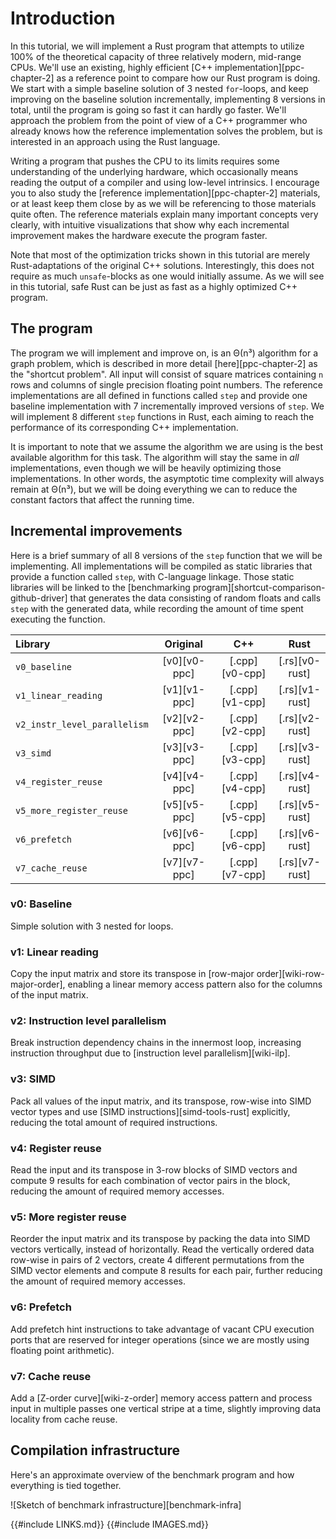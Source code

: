 # Introduction

In this tutorial, we will implement a Rust program that attempts to utilize 100% of the theoretical capacity of three relatively modern, mid-range CPUs.
We'll use an existing, highly efficient [C++ implementation][ppc-chapter-2] as a reference point to compare how our Rust program is doing.
We start with a simple baseline solution of 3 nested `for`-loops, and keep improving on the baseline solution incrementally, implementing 8 versions in total, until the program is going so fast it can hardly go faster.
We'll approach the problem from the point of view of a C++ programmer who already knows how the reference implementation solves the problem, but is interested in an approach using the Rust language.

Writing a program that pushes the CPU to its limits requires some understanding of the underlying hardware, which occasionally means reading the output of a compiler and using low-level intrinsics.
I encourage you to also study the [reference implementation][ppc-chapter-2] materials, or at least keep them close by as we will be referencing to those materials quite often.
The reference materials explain many important concepts very clearly, with intuitive visualizations that show why each incremental improvement makes the hardware execute the program faster.

Note that most of the optimization tricks shown in this tutorial are merely Rust-adaptations of the original C++ solutions.
Interestingly, this does not require as much `unsafe`-blocks as one would initially assume.
As we will see in this tutorial, safe Rust can be just as fast as a highly optimized C++ program.

## The program

The program we will implement and improve on, is an Θ(n³) algorithm for a graph problem, which is described in more detail [here][ppc-chapter-2] as the "shortcut problem".
All input will consist of square matrices containing `n` rows and columns of single precision floating point numbers.
The reference implementations are all defined in functions called `step` and provide one baseline implementation with 7 incrementally improved versions of `step`.
We will implement 8 different `step` functions in Rust, each aiming to reach the performance of its corresponding C++ implementation.

It is important to note that we assume the algorithm we are using is the best available algorithm for this task.
The algorithm will stay the same in *all* implementations, even though we will be heavily optimizing those implementations.
In other words, the asymptotic time complexity will always remain at Θ(n³), but we will be doing everything we can to reduce the constant factors that affect the running time.

## Incremental improvements

Here is a brief summary of all 8 versions of the `step` function that we will be implementing.
All implementations will be compiled as static libraries that provide a function called `step`, with C-language linkage.
Those static libraries will be linked to the [benchmarking program][shortcut-comparison-github-driver] that generates the data consisting of random floats and calls `step` with the generated data, while recording the amount of time spent executing the function.

Library | Original | C++ | Rust
:-------|:----------:|:----:|:----:
`v0_baseline` | [v0][v0-ppc] | [.cpp][v0-cpp] | [.rs][v0-rust]
`v1_linear_reading` | [v1][v1-ppc] | [.cpp][v1-cpp] | [.rs][v1-rust]
`v2_instr_level_parallelism` | [v2][v2-ppc] | [.cpp][v2-cpp] | [.rs][v2-rust]
`v3_simd` | [v3][v3-ppc] | [.cpp][v3-cpp] | [.rs][v3-rust]
`v4_register_reuse` | [v4][v4-ppc] | [.cpp][v4-cpp] | [.rs][v4-rust]
`v5_more_register_reuse` | [v5][v5-ppc] | [.cpp][v5-cpp] | [.rs][v5-rust]
`v6_prefetch` | [v6][v6-ppc] | [.cpp][v6-cpp] | [.rs][v6-rust]
`v7_cache_reuse` | [v7][v7-ppc] | [.cpp][v7-cpp] | [.rs][v7-rust]

### v0: Baseline
Simple solution with 3 nested for loops.
### v1: Linear reading
Copy the input matrix and store its transpose in [row-major order][wiki-row-major-order], enabling a linear memory access pattern also for the columns of the input matrix.
### v2: Instruction level parallelism
Break instruction dependency chains in the innermost loop, increasing instruction throughput due to [instruction level parallelism][wiki-ilp].
### v3: SIMD
Pack all values of the input matrix, and its transpose, row-wise into SIMD vector types and use [SIMD instructions][simd-tools-rust] explicitly, reducing the total amount of required instructions.
### v4: Register reuse
Read the input and its transpose in 3-row blocks of SIMD vectors and compute 9 results for each combination of vector pairs in the block, reducing the amount of required memory accesses.
### v5: More register reuse
Reorder the input matrix and its transpose by packing the data into SIMD vectors vertically, instead of horizontally. Read the vertically ordered data row-wise in pairs of 2 vectors, create 4 different permutations from the SIMD vector elements and compute 8 results for each pair, further reducing the amount of required memory accesses.
### v6: Prefetch
Add prefetch hint instructions to take advantage of vacant CPU execution ports that are reserved for integer operations (since we are mostly using floating point arithmetic).
### v7: Cache reuse
Add a [Z-order curve][wiki-z-order] memory access pattern and process input in multiple passes one vertical stripe at a time, slightly improving data locality from cache reuse.

## Compilation infrastructure

Here's an approximate overview of the benchmark program and how everything is tied together.

![Sketch of benchmark infrastructure][benchmark-infra]

{{#include LINKS.md}}
{{#include IMAGES.md}}
